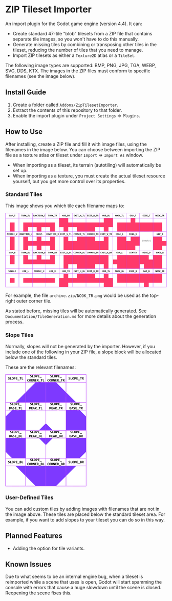 # ZIP Tileset Importer
An import plugin for the Godot game engine (version 4.4). It can:
- Create standard 47-tile "blob" tilesets from a ZIP file that contains separate tile images, so you won't have to do this manually.
- Generate missing tiles by combining or transposing other tiles in the tileset, reducing the number of tiles that you need to manage.
- Import ZIP tilesets as either a `Texture2D` atlas or a `TileSet`.

The following image types are supported: BMP, PNG, JPG, TGA, WEBP, SVG, DDS, KTX. The images in the ZIP files must conform to specific filenames (see the image below).

## Install Guide
1. Create a folder called `Addons/ZipTilesetImporter`.
2. Extract the contents of this repository to that folder.
3. Enable the import plugin under `Project Settings` => `Plugins`.

## How to Use
After installing, create a ZIP file and fill it with image files, using the filenames in the image below. You can choose between importing the ZIP file as a texture atlas or tileset under `Import` => `Import As` window.
- When importing as a tileset, its terrain (autotiling) will automatically be set up.
- When importing as a texture, you must create the actual tileset resource yourself, but you get more control over its properties.

### Standard Tiles
This image shows you which tile each filename maps to:

![The tiles of a 47-tile blob tileset, and their identifiers.](TilesetReference.png)

For example, the file `archive.zip/NOOK_TR.png` would be used as the top-right outer corner tile.

As stated before, missing tiles will be automatically generated. See `Documentation/TileGeneration.md` for more details about the generation process.

### Slope Tiles
Normally, slopes will not be generated by the importer. However, if you include one of the following in your ZIP file, a slope block will be allocated below the standard tiles.

These are the relevant filenames:

![The slope tiles and their identifiers.](SlopeReference.png)

### User-Defined Tiles
You can add custom tiles by adding images with filenames that are not in the image above. These tiles are placed below the standard tileset area. For example, if you want to add slopes to your tileset you can do so in this way.

## Planned Features
- Adding the option for tile variants.

## Known Issues
Due to what seems to be an internal engine bug, when a tileset is reimported while a scene that uses is open, Godot will start spamming the console with errors that cause a huge slowdown until the scene is closed. Reopening the scene fixes this.
